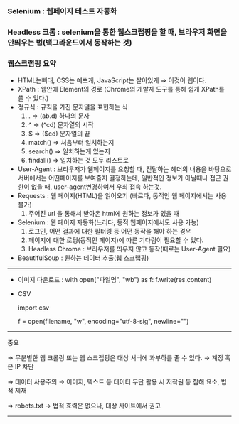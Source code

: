 ### Selenium : 웹페이지 테스트 자동화

### Headless 크롬 : selenium을 통한 웹스크랩핑을 할 때, 브라우저 화면을 안띄우는 법(백그라운드에서 동작하는 것)

### 웹스크랩핑 요약

- HTML는뼈대, CSS는 예쁘게, JavaScript는 살아있게 ⇒ 이것이 웹이다.
- XPath : 웹안에 Element의 경로 (Chrome의 개발자 도구를 통해 쉽게 XPath를 쓸 수 있다.)
- 정규식 : 규칙을 가진 문자열을 표현하는 식
    1.  .  ⇒ (ab.d) 하나의 문자
    2. ^ ⇒ (^cd) 문자열의 시작
    3.  $ ⇒ ($cd) 문자열의 끝
    4.  match() ⇒ 처음부터 일치하는지
    5.  search() ⇒ 일치하는게 있는지
    6.  findall() ⇒ 일치하는 것 모두 리스트로
- User-Agent : 브라우저가 웹페이지를 요청할 때, 전달하는 헤더의 내용을 바탕으로 서버에서는 어떤페이지를 보여줄지 결정하는데, 일반적인 정보가 아닐때나 접근 권한이 없을 때, user-agent변경하여서 우회 접속 하는것.
- Requests : 웹 페이지(HTML)을 읽어오기 (빠르다, 동적인 웹 페이지에서는 사용불가)
    1. 주어진 url 을 통해서 받아온 html에 원하는 정보가 있을 때
- Selenium : 웹 페이지 자동화(느리다, 동적 웹페이지에서도 사용 가능)
    1. 로그인, 어떤 결과에 대한 필터링 등 어떤 동작을 해야 하는 경우
    2. 페이지에 대한 로딩(동적인 페이지)에 따른 기다림이 필요할 수 있다.
    3. Headless Chrome : 브라우저를 띄우지 않고 동작(때로는 User-Agent 필요)
- BeautifulSoup : 원하는 데이터 추출(웹 스크랩핑)

---

- 이미지 다운로드 : with open("파일명", "wb") as f: f.write(res.content)
- CSV

    import csv

    f = open(filename, "w", encoding="utf-8-sig", newline="")

---

중요 

⇒ 무분별한 웹 크롤링 또는 웹 스크랩핑은 대상 서버에 과부하를 줄 수 있다. → 계정 혹은 IP 차단

⇒ 데이터 사용주의 → 이미지, 텍스트 등 데이터 무단 활용 시 저작권 등 침해 요소, 법적 제재

⇒ robots.txt → 법적 효력은 없으나, 대상 사이트에서 권고

---
